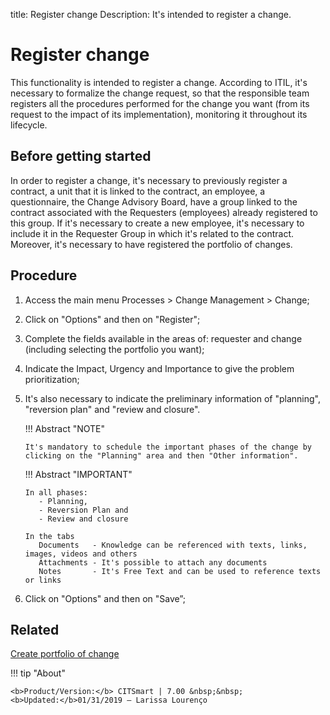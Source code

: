 title: Register change
Description: It's intended to register a change. 
# Register change 

This functionality is intended to register a change. According to ITIL, it's necessary to formalize the change request, so that the responsible team registers all the procedures performed for the change you want (from its request to the impact of its implementation), monitoring it throughout its lifecycle.

Before getting started
------------------

In order to register a change, it's necessary to previously register a contract, a unit that it is linked to the contract, an employee, a questionnaire, the Change Advisory Board, have a group linked to the contract associated with the Requesters (employees) already registered to this group. If it's necessary to create a new employee, it's necessary to include it in the Requester Group in which it's related to the contract.
Moreover, it's necessary to have registered the portfolio of changes.

Procedure 
--------------

1.	Access the main menu Processes > Change Management > Change;
2.	Click on "Options" and then on "Register";
3.	Complete the fields available in the areas of: requester and change (including selecting the portfolio you want);
4.  Indicate the Impact, Urgency and Importance to give the problem prioritization;
5.	It's also necessary to indicate the preliminary information of "planning", "reversion plan" and "review and closure".

    !!! Abstract "NOTE"
        
        It's mandatory to schedule the important phases of the change by clicking on the "Planning" area and then "Other information".
    
    !!! Abstract "IMPORTANT"

        In all phases:
           - Planning,
           - Reversion Plan and
           - Review and closure
           
        In the tabs
           Documents   - Knowledge can be referenced with texts, links, images, videos and others
           Attachments - It's possible to attach any documents 
           Notes       - It's Free Text and can be used to reference texts or links

5.	Click on "Options" and then on "Save”;


Related 
---------------

[Create portfolio of change](/en-us/citsmart-7/processes/change/configuration/change-portfolio.html)

!!! tip "About"

    <b>Product/Version:</b> CITSmart | 7.00 &nbsp;&nbsp;
    <b>Updated:</b>01/31/2019 – Larissa Lourenço


